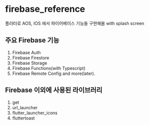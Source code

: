 # firebase_reference

플러터로 AOS, IOS 에서 파이어베이스 기능들 구현해봄 with splash screen

## 주요 Firebase 기능
1. Firebase Auth
2. Firebase Firestore
3. Firebase Storage
4. Firebase Functions(with Typescript)
5. Firebase Remote Config and more(later).

## Firebase 이외에 사용된 라이브러리
1. get
2. url_launcher
3. flutter_launcher_icons
4. fluttertoast